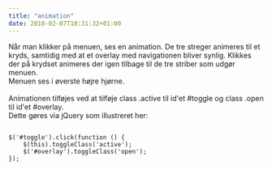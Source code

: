 ```yaml
---
title: "animation"
date: 2018-02-07T18:31:32+01:00
---
```


Når man klikker på menuen, ses en animation. De tre streger animeres til et kryds, samtidig med at et overlay med navigationen bliver synlig. Klikkes der på krydset animeres der igen tilbage til de tre striber som udgør menuen. 
<br>
Menuen ses i øverste højre hjørne. 
<br>
<br>
Animationen tilføjes ved at tilføje class .active til id'et #toggle og class .open til id'et #overlay. 
<br>
Dette gøres via jQuery som illustreret her:

<pre>
<code>
$('#toggle').click(function () {
    $(this).toggleClass('active');
    $('#overlay').toggleClass('open');
});
</code>
</pre>